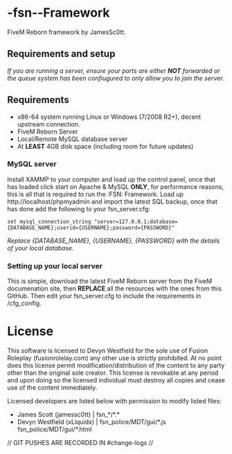 # -fsn--Framework
FiveM Reborn framework by JamesSc0tt.

## Requirements and setup
*If you are running a server, ensure your ports are either **NOT** forwarded or the queue system has been confiugured to only allow you to join the server.*

## Requirements
- x86-64 system running Linux or Windows (7/2008 R2+), decent upstream connection.
- FiveM Reborn Server
- Local/Remote MySQL database server
- At **LEAST** 4GB disk space (including room for future updates) 

### MySQL server
Install XAMMP to your computer and load up the control panel, once that has loaded click start on Apache & MySQL **ONLY**, for performance reasons, this is all that is required to run the :FSN: Framework.
Load up http://localhost/phpmyadmin and import the latest SQL backup, once that has done add the following to your fsn_server.cfg:
```
set mysql_connection_string "server=127.0.0.1;database={DATABASE_NAME};userid={USERNAME};password={PASSWORD}"
```
*Replace {DATABASE_NAME}, {USERNAME}, {PASSWORD} with the details of your local database.*

### Setting up your local server
This is simple, download the latest FiveM Reborn server from the FiveM documenation site, then **REPLACE** all the resources with the ones from this GitHub. Then edit your fsn_server.cfg to include the requirements in /cfg_config.


# License
This software is licensed to Devyn Westfield for the sole use of Fusion Roleplay (fusionrolelay.com) any other use is strictly prohibited.
At no point does this license permit modification/distribution of the content to any party other than the original sole creator.
This license is revokable at any period and upon doing so the licensed individual must destroy all copies and cease use of the content immediately.

Licensed developers are listed below with permission to modify listed files:
- James Scott (jamessc0tt) | fsn_\*/\*.\*
- Devyn Westfield (xLiquidx) | fsn_police/MDT/gui/\*.js fsn_police/MDT/gui/\*.html

// GIT PUSHES ARE RECORDED IN #change-logs //
